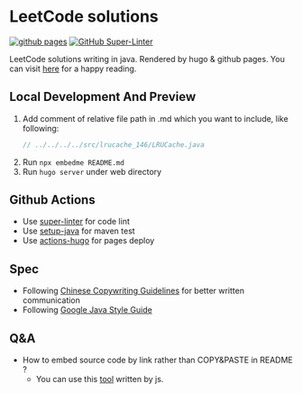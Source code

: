 # LeetCode solutions

[![github pages](https://github.com/NoSugarCoffee/leetcode/actions/workflows/gh-pages.yml/badge.svg)](https://github.com/NoSugarCoffee/leetcode/actions/workflows/gh-pages.yml)
[![GitHub Super-Linter](https://github.com/NoSugarCoffee/leetcode/actions/workflows/linter-and-test.yml/badge.svg)](https://github.com/marketplace/actions/super-linter)


LeetCode solutions writing in java. Rendered by hugo & github pages. You can
visit [here](https://nosugarcoffee.github.io/leetcode) for a happy reading.

## Local Development And Preview

1. Add comment of relative file path in .md which you want to include, like following:
    ```java
    // ../../../../src/lrucache_146/LRUCache.java
    ```
2. Run `npx embedme README.md`
3. Run `hugo server` under web directory

## Github Actions

- Use [super-linter](https://github.com/github/super-linter) for code lint
- Use [setup-java](https://docs.github.com/en/actions/guides/building-and-testing-java-with-maven) for maven test
- Use [actions-hugo](https://github.com/peaceiris/actions-hugo) for pages deploy

## Spec

- Following [Chinese Copywriting Guidelines](https://github.com/sparanoid/chinese-copywriting-guidelines) for better written communication
- Following [Google Java Style Guide](https://google.github.io/styleguide/javaguide.html) 
## Q&A

- How to embed source code by link rather than COPY&PASTE in README ?
    - You can use this [tool](https://github.com/zakhenry/embedme) written by js.